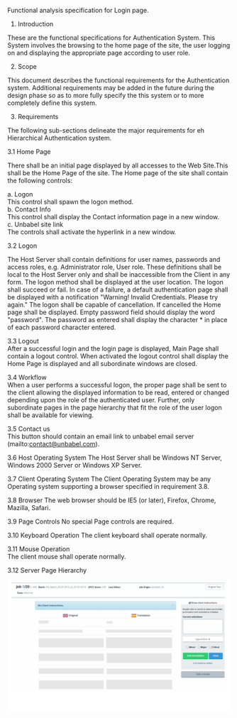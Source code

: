 Functional analysis specification for Login page.

1. Introduction 

These are the functional specifications for Authentication System. This System involves the browsing to the home page of the site, the user logging on and displaying the appropriate page according to user role.
  
  
2. Scope  

This document describes the functional requirements for the Authentication system. Additional requirements may be added in the future during the design phase so as to more fully specify the this system or to more completely define this system.
  
3. Requirements 

The following sub-sections delineate the major requirements for eh Hierarchical Authentication system.  

3.1 Home Page

There shall be an initial page displayed by all accesses to the Web Site.This shall be the Home Page of the site. The Home page of the site shall contain the following controls:
  
  a. Logon	
  This control shall spawn the logon method.	
  b. Contact Info	
  This control shall display the Contact information page in a new window.	
  c. Unbabel site link	
  The controls shall activate the hyperlink in a new window.
    
3.2 Logon	

The Host Server shall contain definitions for user names, passwords and access roles, e.g. Administrator role, User role. These definitions shall be local to the Host Server only and shall be inaccessible from the Client in any form. The logon method shall be displayed at the user location. The logon shall succeed or fail. In case of a failure, a default authentication page shall be displayed with a notification "Warning! Invalid Credentials. Please try again." 
The logon shall be capable of cancellation. If cancelled the Home page shall be displayed. Empty password field should display the word "password". The password as entered shall display the character * in place of each password character entered.    
  
3.3 Logout  
After a successful login and the login page is displayed, Main Page shall contain a logout control. When activated the logout control shall display the Home Page is displayed and all subordinate windows are closed.  
  
3.4 Workflow  
When a user performs a successful logon, the proper page shall be sent to the client allowing the displayed information to be read, entered or changed depending upon the role of the authenticated user. Further, only subordinate pages in the page hierarchy that fit the role of the user logon shall be available for viewing. 
  
3.5 Contact us  
This button should contain an email link to unbabel email server (mailto:contact@unbabel.com).  
  
3.6 Host Operating System 
The Host Server shall be Windows NT Server, Windows 2000 Server or Windows XP Server. 
  
3.7 Client Operating System 
The Client Operating System may be any Operating system supporting a browser specified in requirement 3.8.  
  
3.8 Browser 
The web browser should be IE5 (or later), Firefox, Chrome, Mazilla, Safari. 
  
3.9 Page Controls 
No special Page controls are required.  
  
3.10 Keyboard Operation 
The client keyboard shall operate normally. 
  
3.11 Mouse Operation  
The client mouse shall operate normally.  
  
3.12 Server Page Hierarchy  
  
![alt text](https://github.com/IliaFedorov/Unbabel-QA-challenge/blob/master/Exercise%201/used1.png) 

    



